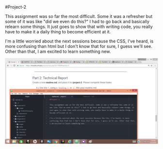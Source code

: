 #Project-2

This assignment was so far the most difficult. Some it was a refresher but some of it was like "did we even do this?" I had to go back and basically relearn some things. It just goes to show that with writing code, you really have to make it a daily thing to become efficient at it.

I'm a little worried about the next sessions because the CSS, I've heard, is more confusing than html but I don't know that for sure, I guess we'll see. Other than that, I am excited to learn something new.

![Image of my progress](./images/project2.png)

